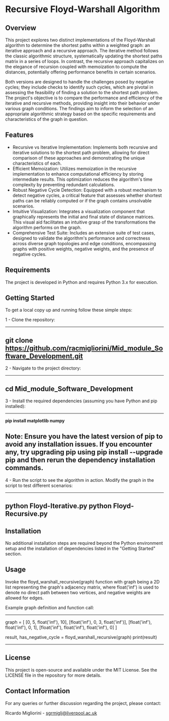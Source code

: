 # Recursive Floyd-Warshall Algorithm

## Overview

This project explores two distinct implementations of the Floyd-Warshall algorithm to determine the shortest paths within a weighted graph: an iterative approach and a recursive approach. The iterative method follows the classic algorithmic structure, systematically updating the shortest paths matrix in a series of loops. In contrast, the recursive approach capitalizes on the elegance of recursion coupled with memoization to compute the distances, potentially offering performance benefits in certain scenarios.

Both versions are designed to handle the challenges posed by negative cycles; they include checks to identify such cycles, which are pivotal in assessing the feasibility of finding a solution to the shortest path problem. The project's objective is to compare the performance and efficiency of the iterative and recursive methods, providing insight into their behavior under various graph conditions. The findings aim to inform the selection of an appropriate algorithmic strategy based on the specific requirements and characteristics of the graph in question.

## Features

- Recursive vs Iterative Implementation: Implements both recursive and iterative solutions to the shortest path problem, allowing for direct comparison of these approaches and demonstrating the unique characteristics of each.
- Efficient Memoization: Utilizes memoization in the recursive implementation to enhance computational efficiency by storing intermediate results. This optimization reduces the algorithm's time complexity by preventing redundant calculations.
- Robust Negative Cycle Detection: Equipped with a robust mechanism to detect negative cycles, a critical feature that assesses whether shortest paths can be reliably computed or if the graph contains unsolvable scenarios.
- Intuitive Visualization: Integrates a visualization component that graphically represents the initial and final state of distance matrices. This visual aid facilitates an intuitive grasp of the transformations the algorithm performs on the graph.
- Comprehensive Test Suite: Includes an extensive suite of test cases, designed to validate the algorithm's performance and correctness across diverse graph topologies and edge conditions, encompassing graphs with positive weights, negative weights, and the presence of negative cycles.

## Requirements
The project is developed in Python and requires Python 3.x for execution.

## Getting Started
To get a local copy up and running follow these simple steps:

1 - Clone the repository:

---------------------------------------------------
git clone https://github.com/racmigliorini/Mid_module_Software_Development.git
---------------------------------------------------

2 - Navigate to the project directory:

---------------------------------------------------
cd Mid_module_Software_Development
---------------------------------------------------

3 - Install the required dependencies (assuming you have Python and pip installed):

---------------------------------------------------
**pip install matplotlib numpy**

Note: Ensure you have the latest version of pip to avoid any installation issues. If you encounter any, try upgrading pip using pip install --upgrade pip and then rerun the dependency installation commands.
---------------------------------------------------

4 - Run the script to see the algorithm in action. Modify the graph in the script to test different scenarios:

---------------------------------------------------
python Floyd-Iterative.py
python Floyd-Recursive.py
---------------------------------------------------

## Installation
No additional installation steps are required beyond the Python environment setup and the installation of dependencies listed in the "Getting Started" section.

## Usage
Invoke the floyd_warshall_recursive(graph) function with graph being a 2D list representing the graph's adjacency matrix, where float('inf') is used to denote no direct path between two vertices, and negative weights are allowed for edges.

Example graph definition and function call:

---------------------------------------------------
graph = [
    [0, 5, float('inf'), 10],
    [float('inf'), 0, 3, float('inf')],
    [float('inf'), float('inf'), 0, 1],
    [float('inf'), float('inf'), float('inf'), 0]
]

result, has_negative_cycle = floyd_warshall_recursive(graph)
print(result)

---------------------------------------------------

## License
This project is open-source and available under the MIT License. See the LICENSE file in the repository for more details.

## Contact Information
For any queries or further discussion regarding the project, please contact:

Ricardo Migliorini - sgrmigli@liverpool.ac.uk
